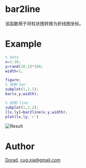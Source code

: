 # bar2line

该函数用于将柱状图转换为折线图坐标。



# Example

```matlab
% data
x=1:10;
y=rand(10,1)*100;
width=1;

figure;
% 绘制 bar
subplot(1,2,1);
bar(x,y,width);

% 绘制 line
subplot(1,2,2);
[lx,ly]=bar2line(x,y,width);
plot(lx,ly,'r')
```

![Result](<https://raw.githubusercontent.com/Doradx/matlab_algorithm/master/bar2line/image/bar2line-result.jpg>)



# Author

[Dorad](https://blog.cuger.cn), cug.xia@gmail.com

